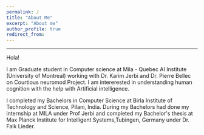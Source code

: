 ```yaml
---
permalink: /
title: "About Me"
excerpt: "About me"
author_profile: true
redirect_from: 
---
```

***
Hola!

I am Graduate student in Computer science at Mila - Quebec AI Institute (University of Montreal) working with Dr. Karim Jerbi and Dr. Pierre Bellec on Courtious neuromod Project. 
I am intererested in understanding human cognition with the help with Artificial intelligence.

I completed my Bachelors in Computer Science at Birla Institute of Technology and Science, Pilani, India.
During my Bachelors had done my internship at MILA under Prof Jerbi and completed my Bachelor's thesis at Max Planck Institute for Intelligent Systems,Tubingen, Germany under Dr. Falk Lieder.


  <Edit required>



